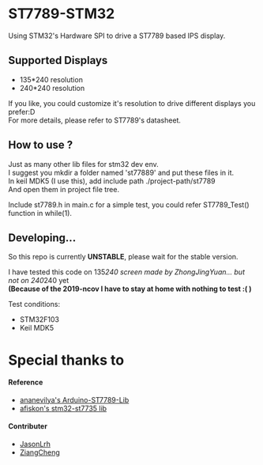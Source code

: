 # ST7789-STM32
Using STM32's Hardware SPI to drive a ST7789 based IPS display.

## Supported Displays
- 135*240 resolution  
- 240*240 resolution  

If you like, you could customize it's resolution to drive different displays you prefer:D  
For more details, please refer to ST7789's datasheet.  
## How to use ?

Just as many other lib files for stm32 dev env.  
I suggest you mkdir a folder named 'st77889' and put these files in it.  
In keil MDK5 (I use this), add include path ./project-path/st7789  
And open them in project file tree.  

Include st7789.h in main.c
for a simple test, you could refer ST7789_Test() function in while(1).

## Developing...
So this repo is currently **UNSTABLE**, please wait for the stable version.  

I have tested this code on 135*240 screen made by ZhongJingYuan... but not on 240*240 yet  
**(Because of the 2019-ncov I have to stay at home with nothing to test :(  )**  

Test conditions:
- STM32F103  
- Keil MDK5  


# Special thanks to

#### Reference
- [ananevilya's Arduino-ST7789-Lib](https://github.com/ananevilya/Arduino-ST7789-Library)  
- [afiskon's stm32-st7735 lib](https://github.com/afiskon/stm32-st7735)

#### Contributer
- [JasonLrh](https://github.com/JasonLrh)  
- [ZiangCheng](https://github.com/ZiangCheng)  
